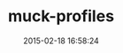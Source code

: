 ---
layout: post
title:  "muck-profiles"
repo:   "tatemae/muck-profiles"
date:   2015-02-18 16:58:24
gemurl: http://github.com/tatemae/muck-profiles
---